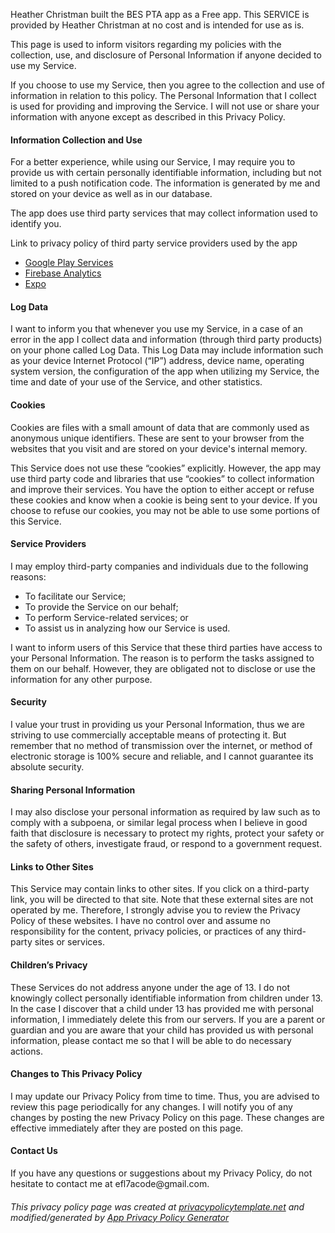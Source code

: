 <p>
  Heather Christman built the BES PTA app as a Free app. This SERVICE is provided by Heather Christman at no cost and is intended for use as is.
</p>
<p>
  This page is used to inform visitors regarding my policies with the collection, use, and disclosure of Personal Information if anyone decided to use my Service.
</p>
<p>
  If you choose to use my Service, then you agree to the collection and use of information in relation to this policy. The Personal Information that I collect is used for providing and improving the Service. I will not use or share your information with anyone except as described in this Privacy Policy.
</p>
<h4>
  Information Collection and Use
</h4>
<p>
  For a better experience, while using our Service, I may require you to provide us with certain personally identifiable information, including but not limited to a push notification code. The information is generated by me and stored on your device as well as in our database.
</p>
<p>
  The app does use third party services that may collect information used to identify you.
</p>
<p>
  Link to privacy policy of third party service providers used by the app
  <ul>
    <li>
      <a href="https://www.google.com/policies/privacy/">Google Play Services</a>
    </li>
    <li>
      <a href="https://firebase.google.com/policies/analytics">Firebase Analytics</a>
    </li>
    <li>
      <a href="https://expo.io/privacy">Expo</a>
    </li>
  </ul>
</p>
<h4>
  Log Data
</h4>
<p>
  I want to inform you that whenever you use my Service, in a case of an error in the app I collect data and information (through third party products) on your phone called Log Data. This Log Data may include information such as your device Internet Protocol (“IP”) address, device name, operating system version, the configuration of the app when utilizing my Service, the time and date of your use of the Service, and other statistics.
</p>
<h4>
  Cookies
</h4>
<p>
Cookies are files with a small amount of data that are commonly used as anonymous unique identifiers. These are sent to your browser from the websites that you visit and are stored on your device's internal memory.
</p>
<p>
  This Service does not use these “cookies” explicitly. However, the app may use third party code and libraries that use “cookies” to collect information and improve their services. You have the option to either accept or refuse these cookies and know when a cookie is being sent to your device. If you choose to refuse our cookies, you may not be able to use some portions of this Service.
</p>
<h4>
  Service Providers
</h4>
<p>
  I may employ third-party companies and individuals due to the following reasons:
</p>
<ul>
  <li>To facilitate our Service;</li>
  <li>To provide the Service on our behalf;</li>
  <li>To perform Service-related services; or</li>
  <li>To assist us in analyzing how our Service is used.</li>
</ul>
<p>
  I want to inform users of this Service that these third parties have access to your Personal Information. The reason is to perform the tasks assigned to them on our behalf. However, they are obligated not to disclose or use the information for any other purpose.
</p>
<h4>
  Security
</h4>
<p>I value your trust in providing us your Personal Information, thus we are striving to use commercially acceptable means of protecting it. But remember that no method of transmission over the internet, or method of electronic storage is 100% secure and reliable, and I cannot guarantee its absolute security.</p>

<h4>
  Sharing Personal Information
</h4>
<p>I may also disclose your personal information as required by law such as to comply with a subpoena, or similar legal process when I believe in good faith that disclosure is necessary to protect my rights, protect your safety or the safety of others, investigate fraud, or respond to a government request.</p>


<h4>
  Links to Other Sites
</h4>
<p>This Service may contain links to other sites. If you click on a third-party link, you will be directed to that site. Note that these external sites are not operated by me. Therefore, I strongly advise you to review the Privacy Policy of these websites. I have no control over and assume no responsibility for the content, privacy policies, or practices of any third-party sites or services.</p>


<h4>
Children’s Privacy
</h4>
<p>These Services do not address anyone under the age of 13. I do not knowingly collect personally identifiable information from children under 13. In the case I discover that a child under 13 has provided me with personal information, I immediately delete this from our servers. If you are a parent or guardian and you are aware that your child has provided us with personal information, please contact me so that I will be able to do necessary actions.</p>


<h4>
  Changes to This Privacy Policy
</h4>
<p>I may update our Privacy Policy from time to time. Thus, you are advised to review this page periodically for any changes. I will notify you of any changes by posting the new Privacy Policy on this page. These changes are effective immediately after they are posted on this page.</p>


<h4>
  Contact Us
</h4>
<p>If you have any questions or suggestions about my Privacy Policy, do not hesitate to contact me at efl7acode@gmail.com.</p>

<h6>
  This privacy policy page was created at <a href="https://privacypolicytemplate.net/">privacypolicytemplate.net</a> and modified/generated by <a href="https://app-privacy-policy-generator.firebaseapp.com/">App Privacy Policy Generator</a>
</h6>
